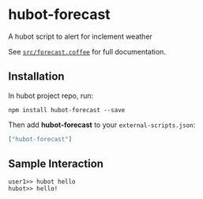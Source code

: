 # hubot-forecast

A hubot script to alert for inclement weather

See [`src/forecast.coffee`](src/forecast.coffee) for full documentation.

## Installation

In hubot project repo, run:

`npm install hubot-forecast --save`

Then add **hubot-forecast** to your `external-scripts.json`:

```json
["hubot-forecast"]
```

## Sample Interaction

```
user1>> hubot hello
hubot>> hello!
```
